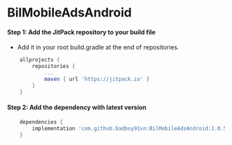 # BilMobileAdsAndroid

#### Step 1: Add the JitPack repository to your build file
- Add it in your root build.gradle at the end of repositories.
```gradle
    allprojects {
        repositories {
            ...
            maven { url 'https://jitpack.io' }
        }
    }
```

    
#### Step 2: Add the dependency with latest version
```gradle
    dependencies {
        implementation 'com.github.badboy91vn:BilMobileAdsAndroid:1.0.5'
    }
```
  
